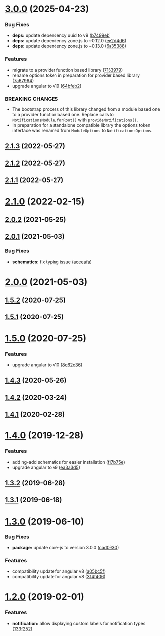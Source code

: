 # [3.0.0](https://github.com/pascaliske/ngx-notifications/compare/v2.1.3...v3.0.0) (2025-04-23)


### Bug Fixes

* **deps:** update dependency uuid to v9 ([b7499eb](https://github.com/pascaliske/ngx-notifications/commit/b7499ebee4246edaefc6b470369067cd8ee2b89b))
* **deps:** update dependency zone.js to ~0.12.0 ([ee2d4d6](https://github.com/pascaliske/ngx-notifications/commit/ee2d4d63fa12b2d0f8e6eb0d02857035795f8a96))
* **deps:** update dependency zone.js to ~0.13.0 ([6a35388](https://github.com/pascaliske/ngx-notifications/commit/6a353889d20a161817a6c9950c994684708ebc96))


### Features

* migrate to a provider function based library ([7163979](https://github.com/pascaliske/ngx-notifications/commit/71639799b3f349f9c260ff9fc242e1cbad45f229))
* rename options token in preparation for provider based library ([7a67964](https://github.com/pascaliske/ngx-notifications/commit/7a679646cb3f6ac066b81c1ed41bcac719a2b6ba))
* upgrade angular to v19 ([64bfeb2](https://github.com/pascaliske/ngx-notifications/commit/64bfeb2f2074b055e8dab8870f519c28a441abf9))


### BREAKING CHANGES

* The bootstrap process of this library changed from a
module based one to a provider function based one. Replace calls to
`NotificationsModule.forRoot()` with `provideNotifications()`.
* In preparation for a standalone compatible library the
options token interface was renamed from `ModuleOptions` to
`NotificationsOptions`.



## [2.1.3](https://github.com/pascaliske/ngx-notifications/compare/v2.1.2...v2.1.3) (2022-05-27)



## [2.1.2](https://github.com/pascaliske/ngx-notifications/compare/v2.1.1...v2.1.2) (2022-05-27)



## [2.1.1](https://github.com/pascaliske/ngx-notifications/compare/v2.1.0...v2.1.1) (2022-05-27)



# [2.1.0](https://github.com/pascaliske/ngx-notifications/compare/v2.0.2...v2.1.0) (2022-02-15)



## [2.0.2](https://github.com/pascaliske/ngx-notifications/compare/v2.0.1...v2.0.2) (2021-05-25)



## [2.0.1](https://github.com/pascaliske/ngx-notifications/compare/v2.0.0...v2.0.1) (2021-05-03)


### Bug Fixes

* **schematics:** fix typing issue ([aceeafa](https://github.com/pascaliske/ngx-notifications/commit/aceeafa87ab3122f4a40e9ae97969e99c603f2bf))



# [2.0.0](https://github.com/pascaliske/ngx-notifications/compare/v1.5.2...v2.0.0) (2021-05-03)



## [1.5.2](https://github.com/pascaliske/ngx-notifications/compare/v1.5.1...v1.5.2) (2020-07-25)



## [1.5.1](https://github.com/pascaliske/ngx-notifications/compare/v1.5.0...v1.5.1) (2020-07-25)



# [1.5.0](https://github.com/pascaliske/ngx-notifications/compare/v1.4.3...v1.5.0) (2020-07-25)


### Features

* upgrade angular to v10 ([8c62c36](https://github.com/pascaliske/ngx-notifications/commit/8c62c365e4a21fc719d4287bc579cb6101eac890))



## [1.4.3](https://github.com/pascaliske/ngx-notifications/compare/v1.4.2...v1.4.3) (2020-05-26)



## [1.4.2](https://github.com/pascaliske/ngx-notifications/compare/v1.4.1...v1.4.2) (2020-03-24)



## [1.4.1](https://github.com/pascaliske/ngx-notifications/compare/v1.4.0...v1.4.1) (2020-02-28)



# [1.4.0](https://github.com/pascaliske/ngx-notifications/compare/v1.3.2...v1.4.0) (2019-12-28)


### Features

* add ng-add schematics for easier installation ([f17b75e](https://github.com/pascaliske/ngx-notifications/commit/f17b75e141e015847d29ecaada455463117099fd))
* upgrade angular to v9 ([ea3a3d5](https://github.com/pascaliske/ngx-notifications/commit/ea3a3d5ec308d02131ac682e71895fdbd05e1def))



## [1.3.2](https://github.com/pascaliske/ngx-notifications/compare/v1.3.1...v1.3.2) (2019-06-28)



## [1.3.1](https://github.com/pascaliske/ngx-notifications/compare/v1.3.0...v1.3.1) (2019-06-18)



# [1.3.0](https://github.com/pascaliske/ngx-notifications/compare/v1.2.0...v1.3.0) (2019-06-10)


### Bug Fixes

* **package:** update core-js to version 3.0.0 ([cad0930](https://github.com/pascaliske/ngx-notifications/commit/cad0930))


### Features

* compatibility update for angular v8 ([a05bc5f](https://github.com/pascaliske/ngx-notifications/commit/a05bc5f))
* compatibility update for angular v8 ([314f406](https://github.com/pascaliske/ngx-notifications/commit/314f406))



# [1.2.0](https://github.com/pascaliske/ngx-notifications/compare/v1.1.0...v1.2.0) (2019-02-01)


### Features

* **notification:** allow displaying custom labels for notification types ([133f252](https://github.com/pascaliske/ngx-notifications/commit/133f252))




